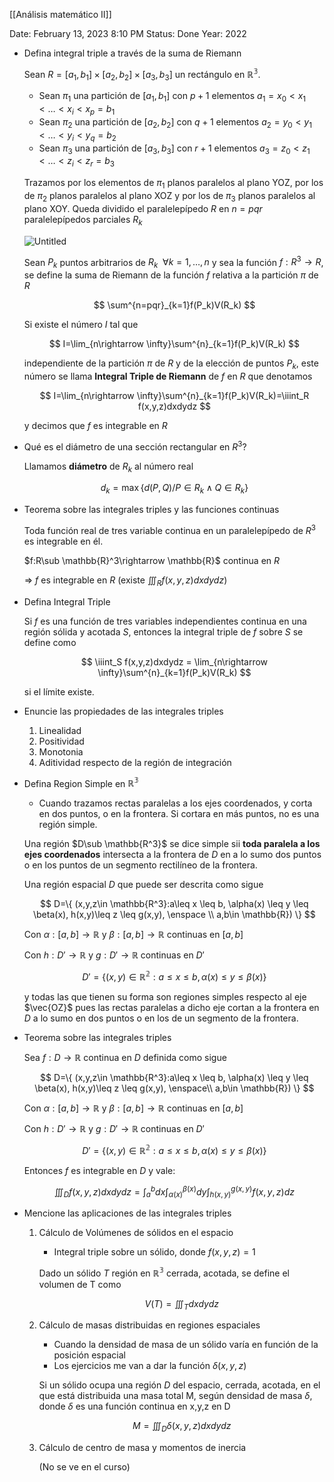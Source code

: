 [[Análisis matemático II]]

Date: February 13, 2023 8:10 PM
Status: Done
Year: 2022

- Defina integral triple a través de la suma de Riemann
    
    Sean $R=[a_1,b_1]\times[a_2,b_2]\times [a_3,b_3]$ un rectángulo en $\mathbb{R^3}$. 
    
    - Sean $\pi_1$ una partición de $[a_1,b_1]$  con $p+1$ elementos $a_1=x_0<x_1<\dots<x_i<x_p=b_1$
    - Sean $\pi_2$ una partición de $[a_2,b_2]$  con $q+1$ elementos $a_2=y_0<y_1<\dots<y_i<y_q=b_2$
    - Sean $\pi_3$ una partición de $[a_3,b_3]$  con $r+1$ elementos $a_3=z_0<z_1<\dots<z_i<z_r=b_3$
    
    Trazamos por los elementos de $\pi_1$ planos paralelos al plano YOZ, por los de $\pi_2$ planos paralelos al plano XOZ y por los de $\pi_3$ planos paralelos al plano XOY. Queda dividido el paralelepípedo $R$ en $n=pqr$ paralelepípedos parciales $R_k$
    
    ![Untitled](Images/Integrales%20triples%20en%20coordenadas%20rectangulares/Untitled.png)
    
    Sean $P_k$ puntos arbitrarios de $R_k \enspace \forall k=1,\dots,n$  y sea la función $f:R^3\rightarrow R$, se define la suma de Riemann de la función $f$ relativa a la partición $\pi$ de $R$
    
    $$
    \sum^{n=pqr}_{k=1}f(P_k)V(R_k)
    $$
    
    Si existe el número $I$ tal que 
    
    $$
    I=\lim_{n\rightarrow \infty}\sum^{n}_{k=1}f(P_k)V(R_k)
    $$
    
    independiente de la partición $\pi$ de $R$ y de la elección de puntos $P_k$, este número se llama **Integral Triple de Riemann** de $f$ en $R$ que denotamos
    
    $$
    I=\lim_{n\rightarrow \infty}\sum^{n}_{k=1}f(P_k)V(R_k)=\iiint_R f(x,y,z)dxdydz
    $$
    
    y decimos que $f$ es integrable en $R$
    
- Qué es el diámetro de una sección rectangular en $R^3$?
    
    Llamamos **diámetro** de $R_k$ al número real
    
    $$
    d_k=\max \{d(P,Q)/P\in R_k \wedge Q\in R_k\}
    $$
    
- Teorema sobre las integrales triples y las funciones continuas
    
    Toda función real de tres variable continua en un paralelepípedo de $R^3$ es integrable en él.
    
    $f:R\sub \mathbb{R}^3\rightarrow \mathbb{R}$ continua en $R$
    
     $\Rightarrow$ $f$ es integrable en $R$ (existe $\iiint_R f(x,y,z)dxdydz$)
    
- Defina Integral Triple
    
    Si $f$ es una función de tres variables independientes continua en una región sólida y acotada $S$, entonces la integral triple de $f$ sobre $S$ se define como
    
    $$
    \iiint_S f(x,y,z)dxdydz = \lim_{n\rightarrow \infty}\sum^{n}_{k=1}f(P_k)V(R_k)
    $$
    
    si el límite existe.
    
- Enuncie las propiedades de las integrales triples
    1. Linealidad
    2. Positividad
    3. Monotonia
    4. Aditividad respecto de la región de integración

- Defina Region Simple en $\mathbb{R^3}$
    - Cuando trazamos rectas paralelas a los ejes coordenados, y corta en dos puntos, o en la frontera. Si cortara en más puntos, no es una región simple.
    
    Una región $D\sub \mathbb{R^3}$ se dice simple sii **toda paralela a los ejes coordenados** intersecta a la frontera de $D$ en a lo sumo dos puntos o en los puntos de un segmento rectilíneo de la frontera.
    
    Una región espacial $D$ que puede ser descrita como sigue
    
    $$
    D=\{ (x,y,z\in \mathbb{R^3}:a\leq x \leq b, \alpha(x) \leq y \leq \beta(x), h(x,y)\leq z \leq g(x,y), \enspace \\ a,b\in \mathbb{R}) \}
    $$
    
    Con $\alpha : [a,b]\rightarrow \mathbb{R}$ y $\beta : [a,b]\rightarrow \mathbb{R}$ continuas en $[a,b]$
    
    Con $h : D'\rightarrow \mathbb{R}$ y $g : D'\rightarrow \mathbb{R}$ continuas en $D'$
    
    $$
    D'=\{(x,y)\in \mathbb{R^2}:a\leq x\leq b, \alpha(x) \leq y \leq \beta(x)\}
    $$
    
    y todas las que tienen su forma son regiones simples respecto al eje $\vec{OZ}$ pues las rectas paralelas a dicho eje cortan a la frontera en $D$ a lo sumo en dos puntos o en los de un segmento de la frontera.
    
- Teorema sobre las integrales triples
    
    Sea $f:D\rightarrow \mathbb{R}$ continua en $D$ definida como sigue
    
    $$
    D=\{ (x,y,z\in \mathbb{R^3}:a\leq x \leq b, \alpha(x) \leq y \leq \beta(x), h(x,y)\leq z \leq g(x,y), \enspace\\ a,b\in \mathbb{R}) \}
    $$
    
    Con $\alpha : [a,b]\rightarrow \mathbb{R}$ y $\beta : [a,b]\rightarrow \mathbb{R}$ continuas en $[a,b]$
    
    Con $h : D'\rightarrow \mathbb{R}$ y $g : D'\rightarrow \mathbb{R}$ continuas en $D'$
    
    $$
    D'=\{(x,y)\in \mathbb{R^2}:a\leq x\leq b, \alpha(x) \leq y \leq \beta(x)\}
    $$
    
    Entonces $f$ es integrable en $D$ y vale:
    
    $$
    \iiint_Df(x,y,z)dxdydz =\int_a^bdx\int_{\alpha(x)}^{\beta(x)}dy\int_{h(x,y)}^{g(x,y)}f(x,y,z)dz
    $$
    
- Mencione las aplicaciones de las integrales triples
    1. Cálculo de Volúmenes de sólidos en el espacio
        - Integral triple sobre un sólido, donde $f(x,y,z) = 1$
        
        Dado un sólido $T$ región en $\mathbb{R^3}$ cerrada, acotada, se define el volumen de T como 
        
        $$
        V(T)=\iiint_T dxdydz 
        $$
        
    2. Cálculo de masas distribuidas en regiones espaciales
        - Cuando la densidad de masa de un sólido varía en función de la posición espacial
        - Los ejercicios me van a dar la función $\delta(x,y,z)$
        
        Si un sólido ocupa una región $D$ del espacio, cerrada, acotada, en el que está distribuida una masa total M, según densidad de masa $\delta$, donde $\delta$ es una función continua en x,y,z en D
        
        $$
        M= \iiint_D\delta(x,y,z)dxdydz 
        $$
        
    3. Cálculo de centro de masa y momentos de inercia
        
        (No se ve en el curso)


